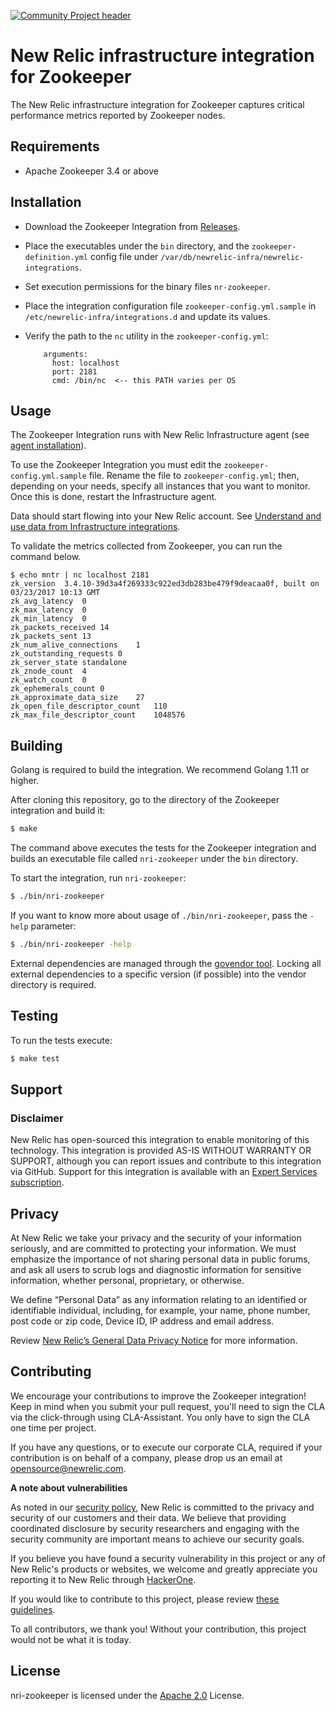 [![Community Project header](https://github.com/newrelic/open-source-office/raw/master/examples/categories/images/Community_Project.png)](https://github.com/newrelic/open-source-office/blob/master/examples/categories/index.md#community-project)

# New Relic infrastructure integration for Zookeeper

The New Relic infrastructure integration for Zookeeper captures critical performance metrics reported by Zookeeper nodes.

## Requirements

* Apache Zookeeper 3.4 or above

## Installation 

* Download the Zookeeper Integration from [Releases](https://github.com/newrelic/nri-zookeeper/releases).
* Place the executables under the `bin` directory, and the `zookeeper-definition.yml` config file under `/var/db/newrelic-infra/newrelic-integrations`.
* Set execution permissions for the binary files `nr-zookeeper`.
* Place the integration configuration file `zookeeper-config.yml.sample` in `/etc/newrelic-infra/integrations.d` and update its values.
* Verify the path to the `nc` utility in the  `zookeeper-config.yml`:

  ```
      arguments:
        host: localhost
        port: 2181
        cmd: /bin/nc  <-- this PATH varies per OS
  ```

## Usage

The Zookeeper Integration runs with New Relic Infrastructure agent (see [agent installation](https://docs.newrelic.com/docs/infrastructure/new-relic-infrastructure/installation/install-infrastructure-linux)).

To use the Zookeeper Integration you must edit the `zookeeper-config.yml.sample` file. Rename the file to `zookeeper-config.yml`; then, depending on your needs, specify all instances that you want to monitor. Once this is done, restart the Infrastructure agent.

Data should start flowing into your New Relic account. See [Understand and use data from Infrastructure integrations](https://docs.newrelic.com/docs/integrations/infrastructure-integrations/get-started/understand-use-data-infrastructure-integrations).

To validate the metrics collected from Zookeeper, you can run the command below.  

```
$ echo mntr | nc localhost 2181
zk_version	3.4.10-39d3a4f269333c922ed3db283be479f9deacaa0f, built on 03/23/2017 10:13 GMT
zk_avg_latency	0
zk_max_latency	0
zk_min_latency	0
zk_packets_received	14
zk_packets_sent	13
zk_num_alive_connections	1
zk_outstanding_requests	0
zk_server_state	standalone
zk_znode_count	4
zk_watch_count	0
zk_ephemerals_count	0
zk_approximate_data_size	27
zk_open_file_descriptor_count	110
zk_max_file_descriptor_count	1048576
```

## Building

Golang is required to build the integration. We recommend Golang 1.11 or higher.

After cloning this repository, go to the directory of the Zookeeper integration and build it:

```bash
$ make
```

The command above executes the tests for the Zookeeper integration and builds an executable file called `nri-zookeeper` under the `bin` directory. 

To start the integration, run `nri-zookeeper`:

```bash
$ ./bin/nri-zookeeper
```

If you want to know more about usage of `./bin/nri-zookeeper`, pass the `-help` parameter:

```bash
$ ./bin/nri-zookeeper -help
```

External dependencies are managed through the [govendor tool](https://github.com/kardianos/govendor). Locking all external dependencies to a specific version (if possible) into the vendor directory is required.

## Testing

To run the tests execute:

```bash
$ make test
```

## Support

### Disclaimer

New Relic has open-sourced this integration to enable monitoring of this technology. This integration is provided AS-IS WITHOUT WARRANTY OR SUPPORT, although you can report issues and contribute to this integration via GitHub. Support for this integration is available with an [Expert Services subscription](https://newrelic.com/expertservices).

## Privacy

At New Relic we take your privacy and the security of your information seriously, and are committed to protecting your information. We must emphasize the importance of not sharing personal data in public forums, and ask all users to scrub logs and diagnostic information for sensitive information, whether personal, proprietary, or otherwise.

We define “Personal Data” as any information relating to an identified or identifiable individual, including, for example, your name, phone number, post code or zip code, Device ID, IP address and email address.

Review [New Relic’s General Data Privacy Notice](https://newrelic.com/termsandconditions/privacy) for more information.

## Contributing

We encourage your contributions to improve the Zookeeper integration! Keep in mind when you submit your pull request, you'll need to sign the CLA via the click-through using CLA-Assistant. You only have to sign the CLA one time per project.

If you have any questions, or to execute our corporate CLA, required if your contribution is on behalf of a company,  please drop us an email at opensource@newrelic.com.

**A note about vulnerabilities**

As noted in our [security policy](/SECURITY.md), New Relic is committed to the privacy and security of our customers and their data. We believe that providing coordinated disclosure by security researchers and engaging with the security community are important means to achieve our security goals.

If you believe you have found a security vulnerability in this project or any of New Relic's products or websites, we welcome and greatly appreciate you reporting it to New Relic through [HackerOne](https://hackerone.com/newrelic).

If you would like to contribute to this project, please review [these guidelines](./CONTRIBUTING.md).

To all contributors, we thank you!  Without your contribution, this project would not be what it is today.

## License
nri-zookeeper is licensed under the [Apache 2.0](http://apache.org/licenses/LICENSE-2.0.txt) License.
